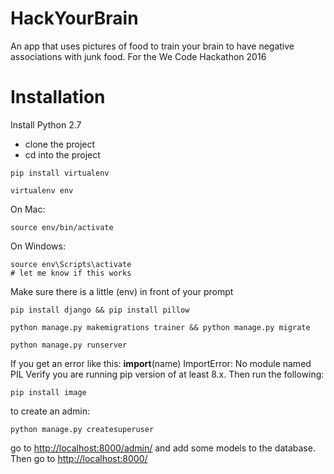 # HackYourBrain
An app that uses pictures of food to train your brain to have negative associations with junk food. 
For the We Code Hackathon 2016

# Installation
Install Python 2.7
* clone the project
* cd into the project
```
pip install virtualenv
```
```
virtualenv env
```
On Mac:
```
source env/bin/activate
```
On Windows:
```
source env\Scripts\activate 
# let me know if this works
```
Make sure there is a little (env) in front of your prompt
```
pip install django && pip install pillow
```
```
python manage.py makemigrations trainer && python manage.py migrate
```
```
python manage.py runserver
```
If you get an error like this:
    __import__(name)
ImportError: No module named PIL
Verify  you are running pip version of at least 8.x. Then  run the following:
```
pip install image
```

to create an admin:
```
python manage.py createsuperuser
```
go to [http://localhost:8000/admin/](http://localhost:8000/admin/) and add some models to the database.
Then go to [http://localhost:8000/](http://localhost:8000/)

